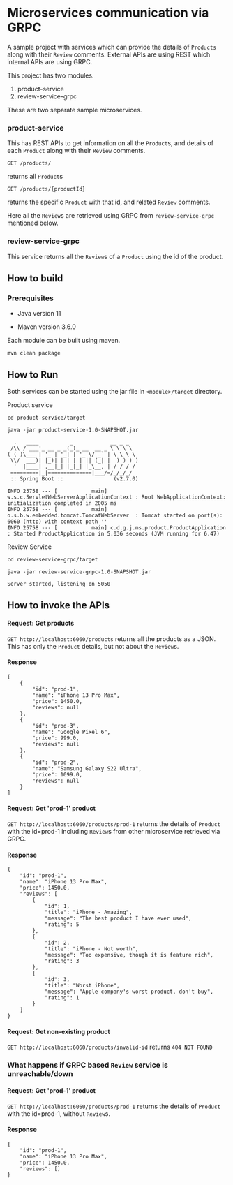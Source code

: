 Microservices communication via GRPC
====================================

A sample project with services which can provide the details of `Products` along with their `Review` comments.
External APIs are using REST which internal APIs are using GRPC.

This project has two modules.
1. product-service
2. review-service-grpc

These are two separate sample microservices.

### product-service

This has REST APIs to get information on all the `Product`s, and details of each `Product` along with their `Review` comments.
````
GET /products/
````
returns all `Product`s
````
GET /products/{productId}
````
returns the specific `Product` with that id, and related `Review` comments.

Here all the `Review`s are retrieved using GRPC from `review-service-grpc` mentioned below.

### review-service-grpc

This service returns all the `Review`s of a `Product` using the id of the product.

How to build
------------

### Prerequisites

* Java version 11

* Maven version 3.6.0

Each module can be built using maven.

`mvn clean package`

How to Run
------------
Both services can be started using the jar file in `<module>/target` directory.

Product service
````
cd product-service/target

java -jar product-service-1.0-SNAPSHOT.jar

  .   ____          _            __ _ _
 /\\ / ___'_ __ _ _(_)_ __  __ _ \ \ \ \
( ( )\___ | '_ | '_| | '_ \/ _` | \ \ \ \
 \\/  ___)| |_)| | | | | || (_| |  ) ) ) )
  '  |____| .__|_| |_|_| |_\__, | / / / /
 =========|_|==============|___/=/_/_/_/
 :: Spring Boot ::                (v2.7.0)

INFO 25758 --- [           main] w.s.c.ServletWebServerApplicationContext : Root WebApplicationContext: initialization completed in 2005 ms
INFO 25758 --- [           main] o.s.b.w.embedded.tomcat.TomcatWebServer  : Tomcat started on port(s): 6060 (http) with context path ''
INFO 25758 --- [           main] c.d.g.j.ms.product.ProductApplication    : Started ProductApplication in 5.036 seconds (JVM running for 6.47)
````

Review Service
````
cd review-service-grpc/target

java -jar review-service-grpc-1.0-SNAPSHOT.jar

Server started, listening on 5050
`````

How to invoke the APIs
----------------------

#### Request: Get products
`GET http://localhost:6060/products` returns all the products as a JSON. This has only the `Product` details, but not about the `Review`s.

#### Response

````
[
    {
        "id": "prod-1",
        "name": "iPhone 13 Pro Max",
        "price": 1450.0,
        "reviews": null
    },
    {
        "id": "prod-3",
        "name": "Google Pixel 6",
        "price": 999.0,
        "reviews": null
    },
    {
        "id": "prod-2",
        "name": "Samsung Galaxy S22 Ultra",
        "price": 1099.0,
        "reviews": null
    }
]
````

#### Request: Get 'prod-1' product
`GET http://localhost:6060/products/prod-1` returns the details of `Product` with the id=prod-1 including `Review`s from other microservice retrieved via GRPC.

#### Response

````
{
    "id": "prod-1",
    "name": "iPhone 13 Pro Max",
    "price": 1450.0,
    "reviews": [
        {
            "id": 1,
            "title": "iPhone - Amazing",
            "message": "The best product I have ever used",
            "rating": 5
        },
        {
            "id": 2,
            "title": "iPhone - Not worth",
            "message": "Too expensive, though it is feature rich",
            "rating": 3
        },
        {
            "id": 3,
            "title": "Worst iPhone",
            "message": "Apple company's worst product, don't buy",
            "rating": 1
        }
    ]
}
````

#### Request: Get non-existing product

`GET http://localhost:6060/products/invalid-id` returns `404 NOT FOUND`

### What happens if GRPC based `Review` service is unreachable/down

#### Request: Get 'prod-1' product
`GET http://localhost:6060/products/prod-1` returns the details of `Product` with the id=prod-1, without `Review`s.

#### Response
````
{
    "id": "prod-1",
    "name": "iPhone 13 Pro Max",
    "price": 1450.0,
    "reviews": []
}
````